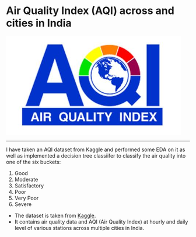 # Air Quality Index (AQI) across and cities in India

![aqi-logo][logo]

[logo]: https://github.com/adityarc19/aqi-india/blob/main/images/aqi-logo.jpeg?raw=true

------

I have taken an AQI dataset from Kaggle and performed some EDA on it as well as implemented a decision tree classiifer to classify the air quality into one of the six buckets:
1. Good
2. Moderate
3. Satisfactory
4. Poor
5. Very Poor
6. Severe


* The dataset is taken from [Kaggle](https://www.kaggle.com/rohanrao/air-quality-data-in-india).
* It contains air quality data and AQI (Air Quality Index) at hourly and daily level of various stations across multiple cities in India.

